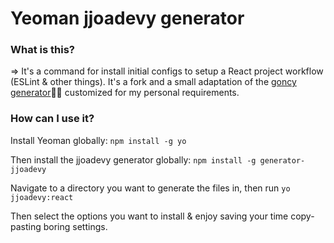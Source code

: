 # Yeoman jjoadevy generator

### What is this?

=> It's a command for install initial configs to setup a React project workflow (ESLint & other things). It's a fork and a small adaptation of the [goncy generator](https://github.com/goncy/generator)🙏🏼 customized for my personal requirements.

### How can I use it?

Install Yeoman globally: `npm install -g yo`

Then install the jjoadevy generator globally: `npm install -g generator-jjoadevy`

Navigate to a directory you want to generate the files in, then run `yo jjoadevy:react`

Then select the options you want to install & enjoy saving your time copy-pasting boring settings.
